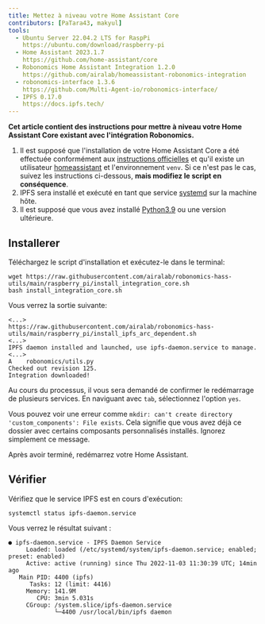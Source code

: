 ```yaml
---
title: Mettez à niveau votre Home Assistant Core
contributors: [PaTara43, makyul]
tools:   
  - Ubuntu Server 22.04.2 LTS for RaspPi
    https://ubuntu.com/download/raspberry-pi
  - Home Assistant 2023.1.7
    https://github.com/home-assistant/core
  - Robonomics Home Assistant Integration 1.2.0
    https://github.com/airalab/homeassistant-robonomics-integration
  - robonomics-interface 1.3.6
    https://github.com/Multi-Agent-io/robonomics-interface/
  - IPFS 0.17.0
    https://docs.ipfs.tech/
---
```


**Cet article contient des instructions pour mettre à niveau votre Home Assistant Core existant avec l'intégration Robonomics.**

<robo-wiki-picture src="home-assistant/ha_core.png" />

<robo-wiki-note type="warning" title="DISCLAIMER">

  1. Il est supposé que l'installation de votre Home Assistant Core a été effectuée conformément aux [instructions officielles](https://www.home-assistant.io/installation/raspberrypi#install-home-assistant-core) et qu'il existe un utilisateur <u>homeassistant</u> et l'environnement `venv`. Si ce n'est pas le cas, suivez les instructions ci-dessous, **mais modifiez le script en conséquence**.
  2. IPFS sera installé et exécuté en tant que service <u>systemd</u> sur la machine hôte.
  3. Il est supposé que vous avez installé [Python3.9](https://www.python.org/downloads/) ou une version ultérieure.

</robo-wiki-note>

## Installerer

Téléchargez le script d'installation et exécutez-le dans le terminal:

<code-helper additionalLine="rasppi_username@rasppi_hostname">

  
```shell
wget https://raw.githubusercontent.com/airalab/robonomics-hass-utils/main/raspberry_pi/install_integration_core.sh
bash install_integration_core.sh
```

</code-helper>

Vous verrez la sortie suivante:

<code-helper additionalLine="rasppi_username@rasppi_hostname">


```shell
<...>
https://raw.githubusercontent.com/airalab/robonomics-hass-utils/main/raspberry_pi/install_ipfs_arc_dependent.sh
<...>
IPFS daemon installed and launched, use ipfs-daemon.service to manage.
<...>
A    robonomics/utils.py
Checked out revision 125.
Integration downloaded!
```

</code-helper>

Au cours du processus, il vous sera demandé de confirmer le redémarrage de plusieurs services. En naviguant avec `tab`, sélectionnez l'option `yes`.
  
<robo-wiki-note type="note" title="Error: `custom_components` exists">

  Vous pouvez voir une erreur comme `mkdir: can't create directory 'custom_components': File exists`. Cela signifie que vous avez déjà ce dossier avec certains composants personnalisés installés. Ignorez simplement ce message.

</robo-wiki-note>
  
Après avoir terminé, redémarrez votre Home Assistant.

## Vérifier

Vérifiez que le service IPFS est en cours d'exécution:

<code-helper additionalLine="rasppi_username@rasppi_hostname">

```shell
systemctl status ipfs-daemon.service 
```

</code-helper>

Vous verrez le résultat suivant :

<code-helper additionalLine="rasppi_username@rasppi_hostname">

```
● ipfs-daemon.service - IPFS Daemon Service
     Loaded: loaded (/etc/systemd/system/ipfs-daemon.service; enabled; preset: enabled)
     Active: active (running) since Thu 2022-11-03 11:30:39 UTC; 14min ago
   Main PID: 4400 (ipfs)
      Tasks: 12 (limit: 4416)
     Memory: 141.9M
        CPU: 3min 5.031s
     CGroup: /system.slice/ipfs-daemon.service
             └─4400 /usr/local/bin/ipfs daemon
```

</code-helper>
